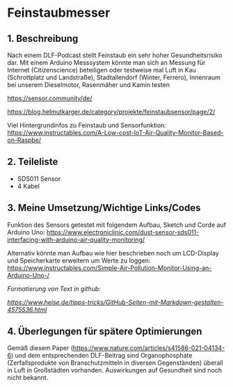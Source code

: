 # Feinstaubmesser
## 1. Beschreibung
Nach einem DLF-Podcast stellt Feinstaub ein sehr hoher Gesundheitsrisiko dar.
Mit einem Arduino Messsystem könnte man sich an Messung für Internet (Citizenscience) beteiligen oder testweise mal Luft in Kau (Schrottplatz und Landstraße), Stadtallendorf (Winter, Ferrero), Innenraum bei unserem Dieselmotor, Rasenmäher und Kamin testen

https://sensor.community/de/

https://blog.helmutkarger.de/category/projekte/feinstaubsensor/page/2/

Viel Hintergrundinfos zu Feinstaub und Sensorfunktion: 
https://www.instructables.com/A-Low-cost-IoT-Air-Quality-Monitor-Based-on-Raspbe/



## 2. Teileliste
* SDS011 Sensor
* 4 Kabel

## 3. Meine Umsetzung/Wichtige Links/Codes
Funktion des Sensors getestet mit folgendem Aufbau, Sketch und Corde auf Arduino Uno: https://www.electroniclinic.com/dust-sensor-sds011-interfacing-with-arduino-air-quality-monitoring/

Alternativ könnte man Aufbau wie hier beschrieben noch um LCD-Display und Speicherkarte erweitern um Werte zu loggen: https://www.instructables.com/Simple-Air-Pollution-Monitor-Using-an-Arduino-Uno-/


*Formatierung von Text in github:*

*https://www.heise.de/tipps-tricks/GitHub-Seiten-mit-Markdown-gestalten-4575536.html*


## 4. Überlegungen für spätere Optimierungen
Gemäß diesem Paper (https://www.nature.com/articles/s41586-021-04134-6) und dem entsprechenden DLF-Beitrag sind Organophosphate (Zerfallsprodukte von Branschutzmitteln in diversen Gegenständen) überall in Luft in Großstädten vorhanden. Auswirkungen auf Gesundheit sind noch nicht bekannt.

